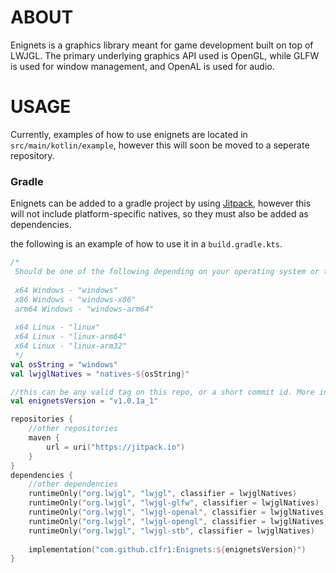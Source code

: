 # ABOUT
Enignets is a graphics library meant for game development built on top of LWJGL. The primary underlying 
graphics API used is OpenGL, while GLFW is used for window management, and OpenAL is used for audio.

# USAGE

Currently, examples of how to use enignets are located in `src/main/kotlin/example`, however this will soon be moved to
a seperate repository.

### Gradle

Enignets can be added to a gradle project by using [Jitpack](https://jitpack.io/), however this will not include
platform-specific natives, so they must also be added as dependencies. 

the following is an example of how to use it in a `build.gradle.kts`.

```kotlin
/*
 Should be one of the following depending on your operating system or the platform you are targeting
 
 x64 Windows - "windows"
 x86 Windows - "windows-x86"
 arm64 Windows - "windows-arm64"
 
 x64 Linux - "linux"
 x64 Linux - "linux-arm64"
 x64 Linux - "linux-arm32"
 */
val osString = "windows"
val lwjglNatives = "natives-${osString}"

//this can be any valid tag on this repo, or a short commit id. More info at https://jitpack.io/.
val enignetsVersion = "v1.0.1a_1"

repositories {
	//other repositories
	maven {
		url = uri("https://jitpack.io")
	}
}
dependencies {
	//other dependencies
	runtimeOnly("org.lwjgl", "lwjgl", classifier = lwjglNatives)
	runtimeOnly("org.lwjgl", "lwjgl-glfw", classifier = lwjglNatives)
	runtimeOnly("org.lwjgl", "lwjgl-openal", classifier = lwjglNatives)
	runtimeOnly("org.lwjgl", "lwjgl-opengl", classifier = lwjglNatives)
	runtimeOnly("org.lwjgl", "lwjgl-stb", classifier = lwjglNatives)
    
	implementation("com.github.c1fr1:Enignets:${enignetsVersion}")
}
```